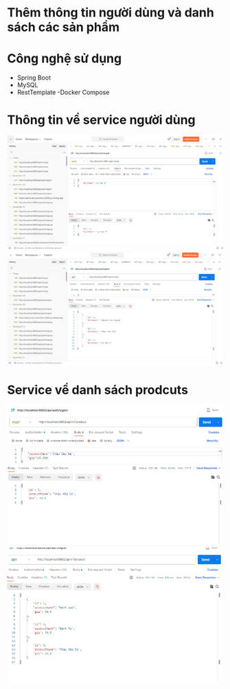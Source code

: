 # Thêm thông tin người dùng và danh sách các sản phẩm
# Công nghệ sử dụng
- Spring Boot
- MySQL
- RestTemplate
-Docker Compose
# Thông tin về service người dùng
![thêm người dùng](Image/Day1/Screenshot%202024-01-10%20174739.png)
![lấy danh sách người dùng](Image/Day1//lisstuser.png)
# Service về danh sách prodcuts
![thêm sản phẩm](Image/Day1/addproducts.png)
![lấy danh sách người dùng](Image/Day1/listproducts.png)